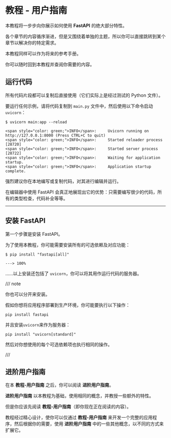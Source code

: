 # 教程 - 用户指南

本教程将一步步向你展示如何使用 **FastAPI** 的绝大部分特性。

各个章节的内容循序渐进，但是又围绕着单独的主题，所以你可以直接跳转到某个章节以解决你的特定需求。

本教程同样可以作为将来的参考手册。

你可以随时回到本教程并查阅你需要的内容。

## 运行代码

所有代码片段都可以复制后直接使用（它们实际上是经过测试的 Python 文件）。

要运行任何示例，请将代码复制到 `main.py` 文件中，然后使用以下命令启动 `uvicorn`：

<div class="termy">

```console
$ uvicorn main:app --reload

<span style="color: green;">INFO</span>:     Uvicorn running on http://127.0.0.1:8000 (Press CTRL+C to quit)
<span style="color: green;">INFO</span>:     Started reloader process [28720]
<span style="color: green;">INFO</span>:     Started server process [28722]
<span style="color: green;">INFO</span>:     Waiting for application startup.
<span style="color: green;">INFO</span>:     Application startup complete.
```

</div>

强烈建议你在本地编写或复制代码，对其进行编辑并运行。

在编辑器中使用 FastAPI 会真正地展现出它的优势：只需要编写很少的代码，所有的类型检查，代码补全等等。

---

## 安装 FastAPI

第一个步骤是安装 FastAPI。

为了使用本教程，你可能需要安装所有的可选依赖及对应功能：

<div class="termy">

```console
$ pip install "fastapi[all]"

---> 100%
```

</div>

......以上安装还包括了 `uvicorn`，你可以将其用作运行代码的服务器。

/// note

你也可以分开来安装。

假如你想将应用程序部署到生产环境，你可能要执行以下操作：

``` shell
pip install fastapi
```

并且安装`uvicorn`来作为服务器：

``` shell
pip install "uvicorn[standard]"
```

然后对你想使用的每个可选依赖项也执行相同的操作。

///

## 进阶用户指南

在本 **教程-用户指南** 之后，你可以阅读 **进阶用户指南**。

**进阶用户指南** 以本教程为基础，使用相同的概念，并教授一些额外的特性。

但是你应该先阅读 **教程-用户指南**（即你现在正在阅读的内容）。

教程经过精心设计，使你可以仅通过 **教程-用户指南** 来开发一个完整的应用程序，然后根据你的需要，使用 **进阶用户指南** 中的一些其他概念，以不同的方式来扩展它。
